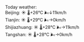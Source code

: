 Today weather:  
Beijing: ☀️ 🌡️+26°C 🌬️↓11km/h  
Tianjin: ☀️ 🌡️+29°C 🌬️→0km/h  
Shijiazhuang: ☀️ 🌡️+28°C 🌬️→11km/h  
Tangshan: ☀️ 🌡️+28°C 🌬️→0km/h  
